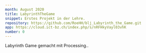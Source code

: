 ```yaml
---
month: August 2020
title: LabyrinthTheGame
snippet: Erstes Projekt in der Lehre.
repository: https://github.com/RoeHH/blj_Labyrinth_the_Game.git
app: https://cloud.ict-bz.ch/index.php/s/nRFHkyVayl03vhK
number: 0
---
```

Labyrinth Game gemacht mit Processing..
